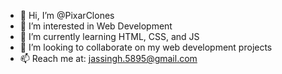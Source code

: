 - 👋 Hi, I’m @PixarClones
- 👀 I’m interested in Web Development
- 🌱 I’m currently learning HTML, CSS, and JS
- 💞️ I’m looking to collaborate on my web development projects
- 📫 Reach me at: jassingh.5895@gmail.com

<!---
PixarClones/PixarClones is a ✨ special ✨ repository because its `README.md` (this file) appears on your GitHub profile.
You can click the Preview link to take a look at your changes.
--->
